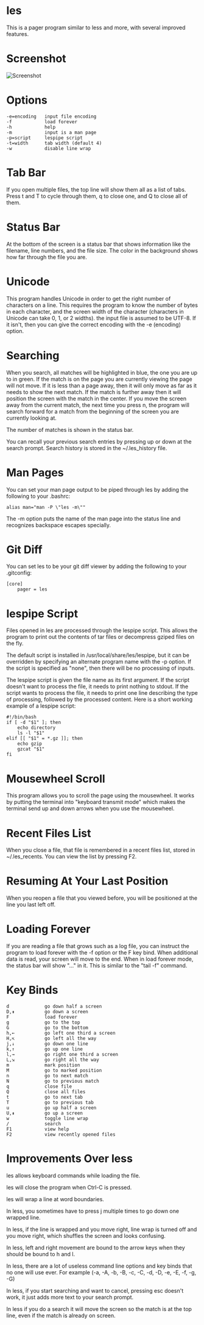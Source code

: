 les
===

This is a pager program similar to less and more, with several
improved features.

Screenshot
==========

![Screenshot](https://github.com/zorgnax/les/wiki/screenshot.png)

Options
=======

    -e=encoding   input file encoding
    -f            load forever
    -h            help
    -m            input is a man page
    -p=script     lespipe script
    -t=width      tab width (default 4)
    -w            disable line wrap

Tab Bar
=======

If you open multiple files, the top line will show them all as a
list of tabs. Press t and T to cycle through them, q to close one,
and Q to close all of them.

Status Bar
==========

At the bottom of the screen is a status bar that shows information
like the filename, line numbers, and the file size. The color in the
background shows how far through the file you are.

Unicode
=======

This program handles Unicode in order to get the right number of
characters on a line. This requires the program to know the number
of bytes in each character, and the screen width of the character
(characters in Unicode can take 0, 1, or 2 widths). the input file
is assumed to be UTF-8. If it isn't, then you can give the correct
encoding with the -e (encoding) option.

Searching
=========

When you search, all matches will be highlighted in blue, the one
you are up to in green. If the match is on the page you are currently
viewing the page will not move. If it is less than a page away,
then it will only move as far as it needs to show the next match.
If the match is further away then it will position the screen with
the match in the center. If you move the screen away from the current
match, the next time you press n, the program will search forward
for a match from the beginning of the screen you are currently
looking at.

The number of matches is shown in the status bar.

You can recall your previous search entries by pressing up or down
at the search prompt. Search history is stored in the ~/.les_history
file.

Man Pages
=========

You can set your man page output to be piped through les by adding
the following to your .bashrc:

    alias man="man -P \"les -m\""

The -m option puts the name of the man page into the status line
and recognizes backspace escapes specially.

Git Diff
========

You can set les to be your git diff viewer by adding the following
to your .gitconfig:

    [core]
        pager = les

lespipe Script
==============

Files opened in les are processed through the lespipe script. This
allows the program to print out the contents of tar files or
decompress gziped files on the fly.

The default script is installed in /usr/local/share/les/lespipe,
but it can be overridden by specifying an alternate program name
with the -p option. If the script is specified as "none", then there
will be no processing of inputs.

The lespipe script is given the file name as its first argument.
If the script doesn't want to process the file, it needs to print
nothing to stdout. If the script wants to process the file, it needs
to print one line describing the type of processing, followed by
the processed content. Here is a short working example of a lespipe
script:

    #!/bin/bash
    if [ -d "$1" ]; then
        echo directory
        ls -l "$1"
    elif [[ "$1" = *.gz ]]; then
        echo gzip
        gzcat "$1"
    fi

Mousewheel Scroll
=================

This program allows you to scroll the page using the mousewheel.
It works by putting the terminal into "keyboard transmit mode" which
makes the terminal send up and down arrows when you use the mousewheel.

Recent Files List
=================

When you close a file, that file is remembered in a recent files
list, stored in ~/.les_recents. You can view the list by pressing F2.

Resuming At Your Last Position
==============================

When you reopen a file that you viewed before, you will be positioned
at the line you last left off.

Loading Forever
===============

If you are reading a file that grows such as a log file, you can
instruct the program to load forever with the -f option or the F
key bind. When additional data is read, your screen will move to
the end. When in load forever mode, the status bar will show "..."
in it. This is similar to the "tail -f" command.

Key Binds
=========

    d             go down half a screen
    D,⇟           go down a screen
    F             load forever
    g             go to the top
    G             go to the bottom
    h,←           go left one third a screen
    H,⇱           go left all the way
    j,↓           go down one line
    k,↑           go up one line
    l,→           go right one third a screen
    L,⇲           go right all the way
    m             mark position
    M             go to marked position
    n             go to next match
    N             go to previous match
    q             close file
    Q             close all files
    t             go to next tab
    T             go to previous tab
    u             go up half a screen
    U,⇞           go up a screen
    w             toggle line wrap
    /             search
    F1            view help
    F2            view recently opened files

Improvements Over less
======================

les allows keyboard commands while loading the file.

les will close the program when Ctrl-C is pressed.

les will wrap a line at word boundaries.

In less, you sometimes have to press j multiple times to go down
one wrapped line.

In less, if the line is wrapped and you move right, line wrap is
turned off and you move right, which shuffles the screen and looks
confusing.

In less, left and right movement are bound to the arrow keys when
they should be bound to h and l.

In less, there are a lot of useless command line options and key
binds that no one will use ever. For example (-a, -A, -b, -B, -c,
-C, -d, -D, -e, -E, -f, -g, -G)

In less, if you start searching and want to cancel, pressing esc
doesn't work, it just adds more text to your search prompt.

In less if you do a search it will move the screen so the match is
at the top line, even if the match is already on screen.
